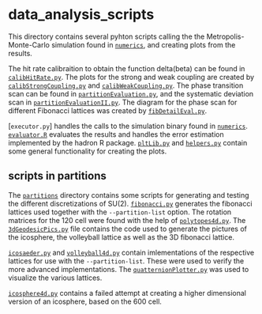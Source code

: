 # data_analysis_scripts

This directory contains several pyhton scripts calling the the Metropolis-Monte-Carlo simulation found in [`numerics`](../numerics), and creating plots from the results. 

The hit rate calibraition to obtain the function delta(beta) can be found in [`calibHitRate.py`](calibHitRate.py). The plots for the strong and weak coupling are created by [`calibStrongCoupling.py`](calibStrongCoupling.py) and [`calibWeakCoupling.py`](calibWeakCoupling.py). The phase transition scan can be found in [`partitionEvaluation.py`](partitionEvaluation.py), and the systematic deviation scan in [`partitionEvaluationII.py`](partitionEvaluationII.py). The diagram for the phase scan for different Fibonacci lattices was created by [`fibDetailEval.py`](fibDetailEval.py).

[`executor.py`] handles the calls to the simulation binary found in [`numerics`](../numerics). [`evaluator.R`](evaluator.R) evaluates the results and handles the error estimation implemented by the hadron R package. [`pltLib.py`](pltLib.py) and [`helpers.py`](helpers.py) contain some general functionality for creating the plots.


## scripts in partitions

The [`partitions`](partitions) directory contains some scripts for generating and testing the different discretizations of SU(2). [`fibonacci.py`](partitions/fibonacci.py) generates the fibonacci lattices used together with the `--partition-list` option. The rotation matrices for the 120 cell were found with the help of [`polytopes4d.py`](polytopes4d.py). The [`3dGeodesicPics.py`](partitions/3dGeodesicPics.py) file contains the code used to generate the pictures of the icosphere, the volleyball lattice as well as the 3D fibonacci lattice.

[`icosaeder.py`](partitions/icosaeder.py) and [`volleyball4d.py`](partitions/volleyball4d.py) contain imlementations of the respective lattices for use with the `--partition-list`. These were used to verify the more advanced implementations. The [`quatternionPlotter.py`](partitions/quatternionPlotter.py) was used to visualize the various lattices.

[`icosphere4d.py`](partitions/icosphere4d.py) contains a failed attempt at creating a higher dimensional version of an icosphere, based on the 600 cell.
